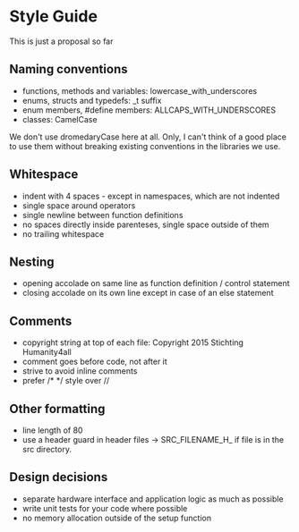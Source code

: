 # Style Guide
This is just a proposal so far

## Naming conventions
* functions, methods and variables: lowercase_with_underscores
* enums, structs and typedefs: _t suffix
* enum members, #define members: ALLCAPS_WITH_UNDERSCORES
* classes: CamelCase

We don't use dromedaryCase here at all. Only, I can't think of a good place
to use them without breaking existing conventions in the libraries we use.

## Whitespace
* indent with 4 spaces - except in namespaces, which are not indented
* single space around operators
* single newline between function definitions
* no spaces directly inside parenteses, single space outside of them
* no trailing whitespace

## Nesting
* opening accolade on same line as function definition / control statement
* closing accolade on its own line except in case of an else statement

## Comments
* copyright string at top of each file: Copyright 2015 Stichting Humanity4all
* comment goes before code, not after it
* strive to avoid inline comments
* prefer /* */ style over //

## Other formatting
* line length of 80
* use a header guard in header files -> SRC_FILENAME_H_ if file is in the src directory.

## Design decisions
* separate hardware interface and application logic as much as possible
* write unit tests for your code where possible
* no memory allocation outside of the setup function

